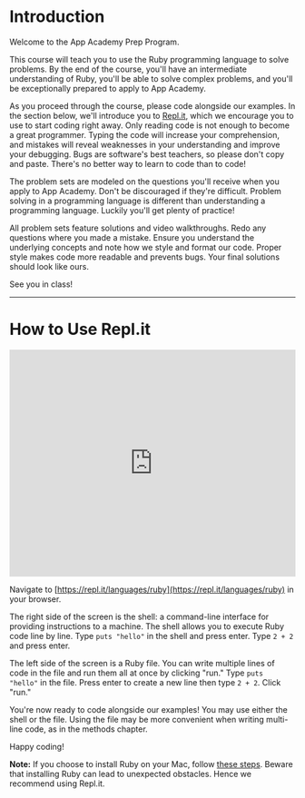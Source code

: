 # Introduction

Welcome to the App Academy Prep Program.

This course will teach you to use the Ruby programming language to solve
problems. By the end of the course, you'll have an intermediate understanding of
Ruby, you'll be able to solve complex problems, and you'll be exceptionally
prepared to apply to App Academy.

As you proceed through the course, please code alongside our examples. In the
section below, we'll introduce you to [Repl.it](https://repl.it/languages/ruby),
which we encourage you to use to start coding right away. Only reading code is
not enough to become a great programmer. Typing the code will increase your
comprehension, and mistakes will reveal weaknesses in your understanding and
improve your debugging. Bugs are software's best teachers, so please don't copy
and paste. There's no better way to learn to code than to code!

The problem sets are modeled on the questions you'll receive when you apply to
App Academy. Don't be discouraged if they're difficult. Problem solving in a
programming language is different than understanding a programming language.
Luckily you'll get plenty of practice!

All problem sets feature solutions and video walkthroughs. Redo any questions
where you made a mistake. Ensure you understand the underlying concepts and note
how we style and format our code. Proper style makes code more readable and
prevents bugs. Your final solutions should look like ours.

See you in class!

<!-- JumpStart's curriculum is split into two tracks: *the beginner track* and *the intermediate track*. You **must complete both tracks** to be eligible for admission to App Academy. Each track will take about 24 hours of work to complete. You have 3 options for completing these tracks:

  &nbsp;&nbsp;&nbsp;&nbsp;
  **Option 1**
  <br />
  &nbsp;&nbsp;&nbsp;&nbsp;
  Do the beginner track *at home*, before JumpStart, and then do the intermediate track once you're here (recommended).

  &nbsp;&nbsp;&nbsp;&nbsp;
  **Option 2**
  <br />
  &nbsp;&nbsp;&nbsp;&nbsp;
  Do the beginner track *during JumpStart*, and then return for a *second round of JumpStart* (for a total of 4 weeks) to complete the intermediate track. This option may be for you if you are brand new to coding or are struggling with the beginner track at home.

  &nbsp;&nbsp;&nbsp;&nbsp;
  **Option 3**
  <br />
  &nbsp;&nbsp;&nbsp;&nbsp;
  Do the beginner track *during JumpStart*, and then do the intermediate track at home. You will have to complete a Skype interview after finishing the intermediate track. This option may be for you if you are brand new to coding, but can only commit to two weeks of JumpStart.

We highly recommend trying to complete the beginner track at home before choosing options 2 or 3. -->

---
# How to Use Repl.it

<iframe src="https://player.vimeo.com/video/188359119?rel=0" width="100%" height="400px" frameborder="0" webkitallowfullscreen="" mozallowfullscreen="" allowfullscreen="" style="line-height: 1.6em;" rel="line-height: 1.6em;"></iframe>



Navigate to [https://repl.it/languages/ruby](https://repl.it/languages/ruby) in
your browser.

The right side of the screen is the shell: a command-line interface for
providing instructions to a machine. The shell allows you to execute Ruby code
line by line. Type `puts "hello"` in the shell and press enter. Type `2 + 2` and
press enter.

The left side of the screen is a Ruby file. You can write multiple lines of code
in the file and run them all at once by clicking "run." Type `puts "hello"` in
the file. Press enter to create a new line then type `2 + 2`. Click "run."

You're now ready to code alongside our examples! You may use either the shell or
the file. Using the file may be more convenient when writing multi-line code, as
in the methods chapter.

Happy coding!

**Note:** If you choose to install Ruby on your Mac, follow [these steps][rbenv-setup].
Beware that installing Ruby can lead to unexpected obstacles. Hence we recommend
using Repl.it.

<!-- If you're doing the beginner track during JumpStart, read our [course logistics][logistics] document. -->

[rbenv-setup]: configuration/rbenv_setup.md
<!-- [logistics]: logistics.md -->

<!-- ---
# Suggested Timeline

You should be able to complete this course in 10 days, with 2-3 hours each day.

| Week / Day | Section                                 |
|------------|-----------------------------------------|
| W1D1       | Part 1 **and** Part 2                   |
| W1D2       | Part 3                                  |
| W1D3       | Part 4                                  |
| W1D4       | Part 5                                  |
| W1D5 - 7   | Finish curriculum **and** Problem Set 1 |
| W2D1       | Problem Set 2                           |
| W2D2       | Problem Set 3                           |
| W2D3       | Practice Challenges                     | -->
